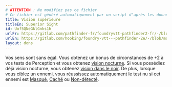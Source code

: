 ```yaml
---
# ATTENTION : Ne modifiez pas ce fichier
# Ce fichier est généré automatiquement par un script d'après les données du module Foundry VTT officiel et de sa traduction
title: Vision supérieure
titleEn: Superior Sight
id: Uof5QNeGklGnks1h
urlFr: https://gitlab.com/pathfinder-fr/foundryvtt-pathfinder2-fr/-/blob/master/data/feats/Uof5QNeGklGnks1h.htm
urlEn: https://gitlab.com/hooking/foundry-vtt---pathfinder-2e/-/blob/master/packs/data/feats.db/superior-sight.json
layout: dons
---
```

<span>Vos sens sont sans égal. Vous obtenez un bonus de circonstances de +2 à vos tests de Perception et vous obtenez [vision nocturne](../capacités-ascendances/vision-nocturne.md). Si vous possédiez déjà vision nocturne, vous obtenez [vision dans le noir](../capacités-ascendances/vision-dans-le-noir.md). De plus, lorsque vous ciblez un ennemi, vous réussissez automatiquement le test nu si cet ennemi est [Masqué](../conditions/masqué.md), [Caché](../conditions/caché.md) ou [Non-détecté](../conditions/non-détecté.md).
